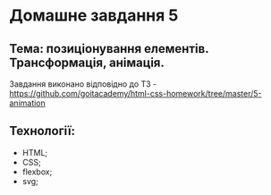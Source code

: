 # Домашне завдання 5
## Тема:  позиціонування елементів. Трансформація, анімація.
Завдання виконано відповідно до ТЗ - https://github.com/goitacademy/html-css-homework/tree/master/5-animation
## Технології:
 - HTML;
 - CSS;
 - flexbox;
 - svg;
